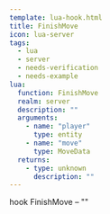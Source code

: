 ```yaml
---
template: lua-hook.html
title: FinishMove
icon: lua-server
tags:
  - lua
  - server
  - needs-verification
  - needs-example
lua:
  function: FinishMove
  realm: server
  description: ""
  arguments:
    - name: "player"
      type: entity
    - name: "move"
      type: MoveData
  returns:
    - type: unknown
      description: ""
---
```


<div class="lua__search__keywords">
hook FinishMove &#x2013; ""
</div>
